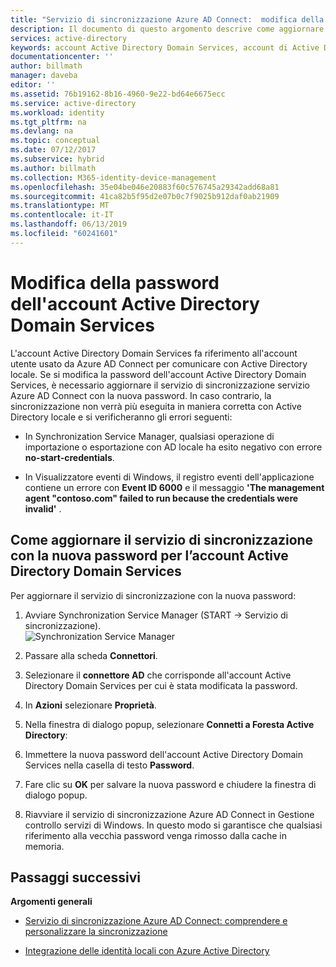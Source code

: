 ```yaml
---
title: "Servizio di sincronizzazione Azure AD Connect:  modifica della password dell'account Active Directory Domain Services | Microsoft Docs"
description: Il documento di questo argomento descrive come aggiornare Azure AD Connect dopo aver modificato la password dell'account Active Directory Domain Services.
services: active-directory
keywords: account Active Directory Domain Services, account di Active Directory, password
documentationcenter: ''
author: billmath
manager: daveba
editor: ''
ms.assetid: 76b19162-8b16-4960-9e22-bd64e6675ecc
ms.service: active-directory
ms.workload: identity
ms.tgt_pltfrm: na
ms.devlang: na
ms.topic: conceptual
ms.date: 07/12/2017
ms.subservice: hybrid
ms.author: billmath
ms.collection: M365-identity-device-management
ms.openlocfilehash: 35e04be046e20883f60c576745a29342add68a81
ms.sourcegitcommit: 41ca82b5f95d2e07b0c7f9025b912daf0ab21909
ms.translationtype: MT
ms.contentlocale: it-IT
ms.lasthandoff: 06/13/2019
ms.locfileid: "60241601"
---
```

# <a name="changing-the-ad-ds-account-password"></a>Modifica della password dell'account Active Directory Domain Services
L'account Active Directory Domain Services fa riferimento all'account utente usato da Azure AD Connect per comunicare con Active Directory locale. Se si modifica la password dell'account Active Directory Domain Services, è necessario aggiornare il servizio di sincronizzazione servizio Azure AD Connect con la nuova password. In caso contrario, la sincronizzazione non verrà più eseguita in maniera corretta con Active Directory locale e si verificheranno gli errori seguenti:

* In Synchronization Service Manager, qualsiasi operazione di importazione o esportazione con AD locale ha esito negativo con errore **no-start-credentials**.

* In Visualizzatore eventi di Windows, il registro eventi dell'applicazione contiene un errore con **Event ID 6000** e il messaggio **'The management agent "contoso.com" failed to run because the credentials were invalid'** .


## <a name="how-to-update-the-synchronization-service-with-new-password-for-ad-ds-account"></a>Come aggiornare il servizio di sincronizzazione con la nuova password per l’account Active Directory Domain Services
Per aggiornare il servizio di sincronizzazione con la nuova password:

1. Avviare Synchronization Service Manager (START → Servizio di sincronizzazione).
</br>![Synchronization Service Manager](./media/how-to-connect-sync-change-addsacct-pass/startmenu.png)  

2. Passare alla scheda **Connettori**.

3. Selezionare il **connettore AD** che corrisponde all'account Active Directory Domain Services per cui è stata modificata la password.

4. In **Azioni** selezionare **Proprietà**.

5. Nella finestra di dialogo popup, selezionare **Connetti a Foresta Active Directory**:

6. Immettere la nuova password dell'account Active Directory Domain Services nella casella di testo **Password**.

7. Fare clic su **OK** per salvare la nuova password e chiudere la finestra di dialogo popup.

8. Riavviare il servizio di sincronizzazione Azure AD Connect in Gestione controllo servizi di Windows. In questo modo si garantisce che qualsiasi riferimento alla vecchia password venga rimosso dalla cache in memoria.

## <a name="next-steps"></a>Passaggi successivi
**Argomenti generali**

* [Servizio di sincronizzazione Azure AD Connect: comprendere e personalizzare la sincronizzazione](how-to-connect-sync-whatis.md)

* [Integrazione delle identità locali con Azure Active Directory](whatis-hybrid-identity.md)
